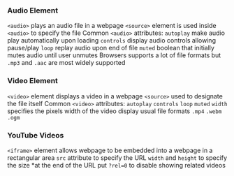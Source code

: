 ### Audio Element
`<audio>` plays an audio file in a webpage
	`<source>` element is used inside `<audio>` to specify the file 
Common `<audio>` attributes: 
	`autoplay`
		make audio play automatically upon loading
	`controls`
		display audio controls allowing pause/play
	`loop`
		replay audio upon end of file
	`muted`
		boolean that initially mutes audio until user unmutes
Browsers supports a lot of file formats but `.mp3` and `.aac` are most widely supported 

### Video Element
`<video>` element displays a video in a webpage 
	`<source>` used to designate the file itself
Common  `<video>` attributes:
	`autoplay`
	`controls`
	`loop`
	`muted`
	`width`
		specifies the pixels width of the video display
usual file formats
	`.mp4` `.webm` `.ogm`

### YouTube Videos
`<iframe>` element allows webpage to be embedded into a webpage in a rectangular area 
	`src` attribute to specify the URL 
	`width` and `height` to specify the size
*at the end of the URL put `?rel=0` to disable showing related videos
